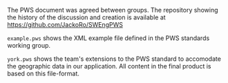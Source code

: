 The PWS document was agreed between groups. The repository showing the history of the discussion and creation is available at https://github.com/JackoRo/SWEngPWS

`example.pws` shows the XML example file defined in the PWS standards working group.

`york.pws` shows the team's extensions to the PWS standard to accomodate the geographic data in our application. All content in the final product is based on this file-format.